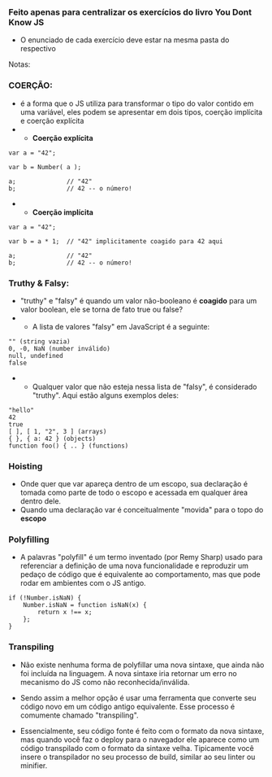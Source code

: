 ### Feito apenas para centralizar os exercícios do livro **You Dont Know JS**
- O enunciado de cada exercício deve estar na mesma pasta do respectivo

Notas:
### COERÇÃO:
- é a forma que o JS utiliza para transformar o tipo do valor contido em uma variável, eles podem se apresentar em dois tipos, coerção implícita e coerção explícita
- - **Coerção explícita**
```
var a = "42";

var b = Number( a );

a;              // "42"
b;              // 42 -- o número!
```
 - - **Coerção implícita**
 ```
var a = "42";

var b = a * 1;  // "42" implicitamente coagido para 42 aqui

a;              // "42"
b;              // 42 -- o número!
```

### Truthy & Falsy:
- "truthy" e "falsy" é quando um valor não-booleano é **coagido** para um valor boolean, ele se torna de fato true ou false?
- - A lista de valores "falsy" em JavaScript é a seguinte:
```
"" (string vazia)
0, -0, NaN (number inválido)
null, undefined
false

```
- - Qualquer valor que não esteja nessa lista de "falsy", é considerado "truthy". Aqui estão alguns exemplos deles:

```
"hello"
42
true
[ ], [ 1, "2", 3 ] (arrays)
{ }, { a: 42 } (objects)
function foo() { .. } (functions)
```
### Hoisting
- Onde quer que var apareça dentro de um escopo, sua declaração é tomada como parte de todo o escopo e acessada em qualquer área dentro dele.
- Quando uma declaração var é conceitualmente "movida" para o topo do **escopo**

### Polyfilling
- A palavras "polyfill" é um termo inventado (por Remy Sharp) usado para referenciar a definição de uma nova funcionalidade e reproduzir um pedaço de código que é equivalente ao comportamento, mas que pode rodar em ambientes com o JS antigo.

```
if (!Number.isNaN) {
    Number.isNaN = function isNaN(x) {
        return x !== x;
    };
}
```

### Transpiling

- Não existe nenhuma forma de polyfillar uma nova sintaxe, que ainda não foi incluída na linguagem. A nova sintaxe iria retornar um erro no mecanismo do JS como não reconhecida/inválida.

- Sendo assim a melhor opção é usar uma ferramenta que converte seu código novo em um código antigo equivalente. Esse processo é comumente chamado "transpiling".

- Essencialmente, seu código fonte é feito com o formato da nova sintaxe, mas quando você faz o deploy para o navegador ele aparece como um código transpilado com o formato da sintaxe velha. Tipicamente você insere o transpilador no seu processo de build, similar ao seu linter ou minifier.

